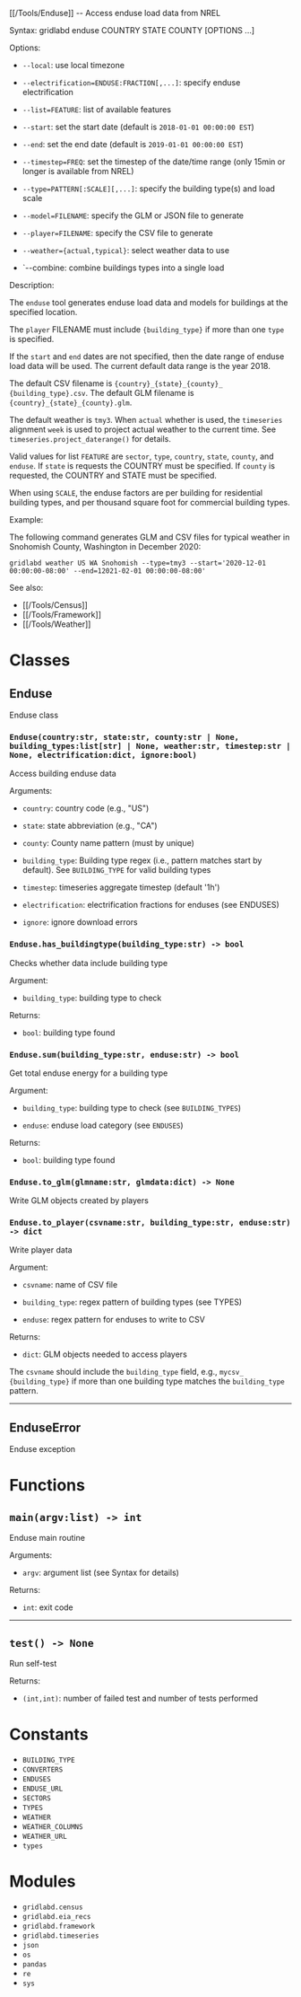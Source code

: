 [[/Tools/Enduse]] -- Access enduse load data from NREL

Syntax: gridlabd enduse COUNTRY STATE COUNTY [OPTIONS ...]

Options:

* `--local`: use local timezone

* `--electrification=ENDUSE:FRACTION[,...]`: specify enduse electrification

* `--list=FEATURE`: list of available features

* `--start`: set the start date (default is `2018-01-01 00:00:00 EST`)

* `--end`: set the end date (default is `2019-01-01 00:00:00 EST`)

* `--timestep=FREQ`: set the timestep of the date/time range (only 15min or longer
  is available from NREL)

* `--type=PATTERN[:SCALE][,...]`: specify the building type(s) and load scale

* `--model=FILENAME`: specify the GLM or JSON file to generate

* `--player=FILENAME`: specify the CSV file to generate

* `--weather={actual,typical}`: select weather data to use

* `--combine: combine buildings types into a single load

Description:

The `enduse` tool generates enduse load data and models for buildings at the specified
location.

The `player` FILENAME must include `{building_type}` if more than one `type`
is specified.

If the `start` and `end` dates are not specified, then the date range of
enduse load data will be used. The current default data range is the year 2018.

The default CSV filename is `{country}_{state}_{county}_
{building_type}.csv`. The default GLM filename is `{country}_{state}_{county}.glm`.

The default weather is `tmy3`. When `actual` whether is used, the `timeseries`
alignment `week` is used to project actual weather to the current time. See
`timeseries.project_daterange()` for details. 

Valid values for list `FEATURE` are `sector`, `type`, `country`, `state`, `county`, and
`enduse`. If `state` is requests the COUNTRY must be specified. If `county` is 
requested, the COUNTRY and STATE must be specified.

When using `SCALE`, the enduse factors are per building for residential
building types, and per thousand square foot for commercial building types.

Example:

The following command generates GLM and CSV files for typical weather in
Snohomish County, Washington in December 2020:

~~~
gridlabd weather US WA Snohomish --type=tmy3 --start='2020-12-01 00:00:00-08:00' --end=12021-02-01 00:00:00-08:00'
~~~

See also:

* [[/Tools/Census]]
* [[/Tools/Framework]]
* [[/Tools/Weather]]



# Classes

## Enduse

Enduse class

### `Enduse(country:str, state:str, county:str | None, building_types:list[str] | None, weather:str, timestep:str | None, electrification:dict, ignore:bool)`

Access building enduse data

Arguments:

* `country`: country code (e.g., "US")

* `state`: state abbreviation (e.g., "CA")

* `county`: County name pattern (must by unique)

* `building_type`: Building type regex (i.e., pattern matches start by
default). See `BUILDING_TYPE` for valid building types

* `timestep`: timeseries aggregate timestep (default '1h')

* `electrification`: electrification fractions for enduses (see ENDUSES)

* `ignore`: ignore download errors


### `Enduse.has_buildingtype(building_type:str) -> bool`

Checks whether data include building type

Argument:

* `building_type`: building type to check

Returns:

* `bool`: building type found


### `Enduse.sum(building_type:str, enduse:str) -> bool`

Get total enduse energy for a building type

Argument:

* `building_type`: building type to check (see `BUILDING_TYPES`)

* `enduse`: enduse load category (see `ENDUSES`)

Returns:

* `bool`: building type found


### `Enduse.to_glm(glmname:str, glmdata:dict) -> None`

Write GLM objects created by players

### `Enduse.to_player(csvname:str, building_type:str, enduse:str) -> dict`

Write player data

Argument:

* `csvname`: name of CSV file

* `building_type`: regex pattern of building types (see TYPES)

* `enduse`: regex pattern for enduses to write to CSV

Returns:

* `dict`: GLM objects needed to access players

The `csvname` should include the `building_type` field, e.g., `mycsv_
{building_type}` if more than one building type matches the
`building_type` pattern.


---

## EnduseError

Enduse exception

# Functions

## `main(argv:list) -> int`

Enduse main routine

Arguments:

* `argv`: argument list (see Syntax for details)

Returns:

* `int`: exit code


---

## `test() -> None`

Run self-test

Returns:

* `(int,int)`: number of failed test and number of tests performed


# Constants

* `BUILDING_TYPE`
* `CONVERTERS`
* `ENDUSES`
* `ENDUSE_URL`
* `SECTORS`
* `TYPES`
* `WEATHER`
* `WEATHER_COLUMNS`
* `WEATHER_URL`
* `types`

# Modules

* `gridlabd.census`
* `gridlabd.eia_recs`
* `gridlabd.framework`
* `gridlabd.timeseries`
* `json`
* `os`
* `pandas`
* `re`
* `sys`
